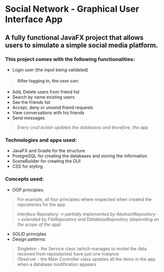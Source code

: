 # Social Network - Graphical User Interface App
## A fully functional JavaFX project that allows users to simulate a simple social media platform.

### This project comes with the following functionalities:
 * Login user (the input being validated)  
 > #### After logging in, the user can:
 * Add, Delete users from friend list
 * Search by name existing users
 * See the friends list
 * Accept, deny or unsend friend requests
 * View conversations with his friends
 * Send messages

 > *Every crud action updates the databases and therefore, the app.*

### Technologies and apps used:
 * JavaFX and Gradle for the structure
 * PostgreSQL for creating the databases and storing the information
 * SceneBuilder for creating the GUI
 * CSS for styling

### Concepts used:
 * OOP principles:
  > For example, all four principles where respected when created the repositories for the app:  
  >
  > *interface Repository -> partially implemented by AbstractRepository -> extended by FileRepository and DatabaseRepository (depending on the scope of the app)*
 * SOLID principles
 * Design patterns:
 > Singleton - the Service class (which manages to model the data received from repositories) have just one instance  
 > Observer - the Main Controller class updates all the items in the app when a database modification appears
